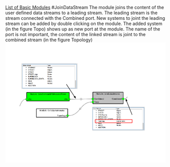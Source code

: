 [List of Basic Modules](List_of_Basic_Modules.md)
#JoinDataStream
The module joins the content of the user defined data streams to a leading stream. The leading stream is the stream connected with the Combined port. New systems to joint the leading stream can be added by double clicking on the module. The added system (in the figure Topo) shows up as new port at the module. The name of the port is not important, the content of the linked stream is joint to the combined stream (in the figure Topology)
![](images/join_datastreams.png)